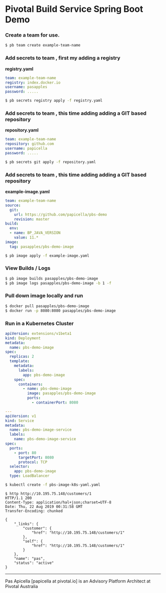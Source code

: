 # Pivotal Build Service Spring Boot Demo

### Create a team for use.

``` bash
$ pb team create example-team-name
```

### Add secrets to team , first my adding a registry

**registry.yaml**

``` yaml
team: example-team-name
registry: index.docker.io
username: pasapples
password: .....
```

``` bash
$ pb secrets registry apply -f registry.yaml
```

### Add secrets to team , this time adding adding a GIT based repository

**repository.yaml**

``` yaml
team: example-team-name
repository: github.com
username: papicella
password: .....
```

``` bash
$ pb secrets git apply -f repository.yaml
```

### Add secrets to team , this time adding adding a GIT based repository

**example-image.yaml**

``` yaml
team: example-team-name
source:
  git:
    url: https://github.com/papicella/pbs-demo
    revision: master
build:
  env:
  - name: BP_JAVA_VERSION
    value: 11.*
image:
  tag: pasapples/pbs-demo-image
```

``` bash
$ pb image apply -f example-image.yaml
```

### View Builds / Logs

``` bash
$ pb image builds pasapples/pbs-demo-image
$ pb image logs pasapples/pbs-demo-image -b 1 -f
```

### Pull down image locally and run

``` bash
$ docker pull pasapples/pbs-demo-image
$ docker run -p 8080:8080 pasapples/pbs-demo-image
```

### Run in a Kubernetes Cluster

``` yaml
apiVersion: extensions/v1beta1
kind: Deployment
metadata:
  name: pbs-demo-image
spec:
  replicas: 2
  template:
    metadata:
      labels:
        app: pbs-demo-image
    spec:
      containers:
        - name: pbs-demo-image
          image: pasapples/pbs-demo-image
          ports:
            - containerPort: 8080

---
apiVersion: v1
kind: Service
metadata:
  name: pbs-demo-image-service
  labels:
    name: pbs-demo-image-service
spec:
  ports:
    - port: 80
      targetPort: 8080
      protocol: TCP
  selector:
    app: pbs-demo-image
  type: LoadBalancer
```

``` bash
$ kubectl create -f pbs-image-k8s-yaml.yaml
```

``` http request
$ http http://10.195.75.148/customers/1
HTTP/1.1 200
Content-Type: application/hal+json;charset=UTF-8
Date: Thu, 22 Aug 2019 00:31:58 GMT
Transfer-Encoding: chunked

{
    "_links": {
        "customer": {
            "href": "http://10.195.75.148/customers/1"
        },
        "self": {
            "href": "http://10.195.75.148/customers/1"
        }
    },
    "name": "pas",
    "status": "active"
}
```

<hr />

Pas Apicella [papicella at pivotal.io] is an Advisory Platform Architect at Pivotal Australia

